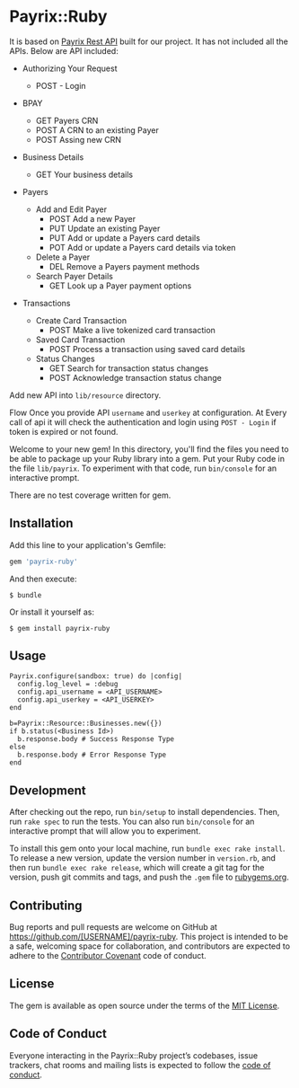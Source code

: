# Payrix::Ruby

It is based on [Payrix Rest API](https://docs.rest.paymentsapi.io/) built for our project. It has not included all the APIs. Below are API included:
* Authorizing Your Request
  - POST - Login

* BPAY
  - GET Payers CRN
  - POST A CRN to an existing Payer
  - POST Assing new CRN

* Business Details
  - GET Your business details

* Payers
  - Add and Edit Payer
    + POST Add a new Payer
    + PUT Update an existing Payer
    + PUT Add or update a Payers card details
    + POT Add or update a Payers card details via token
  - Delete a Payer
    + DEL Remove a Payers payment methods
  - Search Payer Details
    + GET Look up a Payer payment options

* Transactions
  - Create Card Transaction
    + POST Make a live tokenized card transaction
  - Saved Card Transaction
    + POST Process a transaction using saved card details
  - Status Changes
    + GET Search for transaction status changes
    + POST Acknowledge transaction status change

Add new API into `lib/resource` directory.


Flow
Once you provide API `username` and `userkey` at configuration. At Every call of api it will check the authentication and login using `POST - Login` if token is expired or not found.

Welcome to your new gem! In this directory, you'll find the files you need to be able to package up your Ruby library into a gem. Put your Ruby code in the file `lib/payrix`. To experiment with that code, run `bin/console` for an interactive prompt.

There are no test coverage written for gem.
## Installation

Add this line to your application's Gemfile:

```ruby
gem 'payrix-ruby'
```

And then execute:

    $ bundle

Or install it yourself as:

    $ gem install payrix-ruby

## Usage
```
Payrix.configure(sandbox: true) do |config|
  config.log_level = :debug
  config.api_username = <API_USERNAME>
  config.api_userkey = <API_USERKEY>
end
```
```
b=Payrix::Resource::Businesses.new({})
if b.status(<Business Id>)
  b.response.body # Success Response Type
else
  b.response.body # Error Response Type
end
```

## Development

After checking out the repo, run `bin/setup` to install dependencies. Then, run `rake spec` to run the tests. You can also run `bin/console` for an interactive prompt that will allow you to experiment.

To install this gem onto your local machine, run `bundle exec rake install`. To release a new version, update the version number in `version.rb`, and then run `bundle exec rake release`, which will create a git tag for the version, push git commits and tags, and push the `.gem` file to [rubygems.org](https://rubygems.org).

## Contributing

Bug reports and pull requests are welcome on GitHub at https://github.com/[USERNAME]/payrix-ruby. This project is intended to be a safe, welcoming space for collaboration, and contributors are expected to adhere to the [Contributor Covenant](http://contributor-covenant.org) code of conduct.

## License

The gem is available as open source under the terms of the [MIT License](https://opensource.org/licenses/MIT).

## Code of Conduct

Everyone interacting in the Payrix::Ruby project’s codebases, issue trackers, chat rooms and mailing lists is expected to follow the [code of conduct](https://github.com/[USERNAME]/payrix-ruby/blob/master/CODE_OF_CONDUCT.md).
